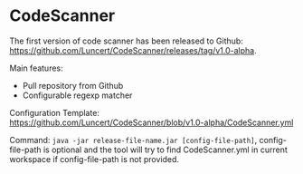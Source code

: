 # CodeScanner

The first version of code scanner has been released to Github: https://github.com/Luncert/CodeScanner/releases/tag/v1.0-alpha.

Main features:
-	Pull repository from Github
-	Configurable regexp matcher

Configuration Template: https://github.com/Luncert/CodeScanner/blob/v1.0-alpha/CodeScanner.yml

Command: ```java -jar release-file-name.jar [config-file-path]```, config-file-path is optional and the tool will try to find CodeScanner.yml in current workspace if config-file-path is not provided.
